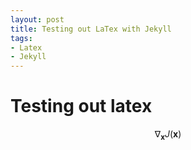 ```yaml
---
layout: post
title: Testing out LaTex with Jekyll
tags:
- Latex
- Jekyll
---
```


# Testing out latex

$$ \nabla_\boldsymbol{x} J(\boldsymbol{x}) $$
